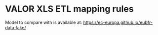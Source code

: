 # VALOR XLS ETL mapping rules

Model to compare with is available at: https://ec-europa.github.io/eubfr-data-lake/
